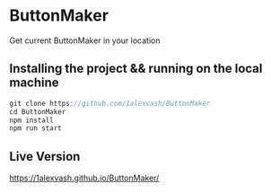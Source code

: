 # ButtonMaker

Get current ButtonMaker in your location

## Installing the project && running on the local machine

```js
git clone https://github.com/1alexvash/ButtonMaker
cd ButtonMaker
npm install
npm run start

```

## Live Version

https://1alexvash.github.io/ButtonMaker/
